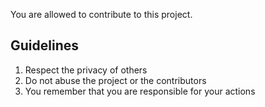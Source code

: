 You are allowed to contribute to this project. 

## Guidelines
1. Respect the privacy of others
2. Do not abuse the project or the contributors
3. You remember that you are responsible for your actions
